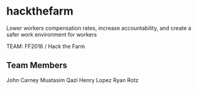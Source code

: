# hackthefarm
Lower workers compensation rates, increase accountability, and create a safer work environment for workers


TEAM: FF2016 / Hack the Farm

## Team Members
John Carney
Muatasim Qazi
Henry Lopez
Ryan Rotz
